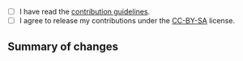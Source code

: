 - [ ] I have read the [contribution guidelines](./CONTRIBUTING.md).
- [ ] I agree to release my contributions under the [CC-BY-SA](./LICENSE.md) license.

## Summary of changes

<!-- Explain what was changed. -->
